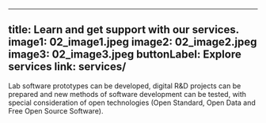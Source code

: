 
---
title: Learn and get support with our services.
image1: 02_image1.jpeg
image2: 02_image2.jpeg
image3: 02_image3.jpeg
buttonLabel: Explore services
link: services/
---

Lab software prototypes can be developed, digital R&D projects can be prepared and new methods of software development can be tested, with special consideration of open technologies (Open Standard, Open Data and Free Open Source Software).